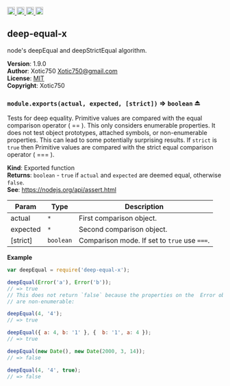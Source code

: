 <a href="https://travis-ci.org/Xotic750/deep-equal-x"
   title="Travis status">
<img
   src="https://travis-ci.org/Xotic750/deep-equal-x.svg?branch=master"
   alt="Travis status" height="18"/>
</a>
<a href="https://david-dm.org/Xotic750/deep-equal-x"
   title="Dependency status">
<img src="https://david-dm.org/Xotic750/deep-equal-x.svg"
   alt="Dependency status" height="18"/>
</a>
<a href="https://david-dm.org/Xotic750/deep-equal-x#info=devDependencies"
   title="devDependency status">
<img src="https://david-dm.org/Xotic750/deep-equal-x/dev-status.svg"
   alt="devDependency status" height="18"/>
</a>
<a href="https://badge.fury.io/js/deep-equal-x" title="npm version">
<img src="https://badge.fury.io/js/deep-equal-x.svg"
   alt="npm version" height="18"/>
</a>
<a name="module_deep-equal-x"></a>

## deep-equal-x
node's deepEqual and deepStrictEqual algorithm.

**Version**: 1.9.0  
**Author**: Xotic750 <Xotic750@gmail.com>  
**License**: [MIT](&lt;https://opensource.org/licenses/MIT&gt;)  
**Copyright**: Xotic750  
<a name="exp_module_deep-equal-x--module.exports"></a>

### `module.exports(actual, expected, [strict])` ⇒ <code>boolean</code> ⏏
Tests for deep equality. Primitive values are compared with the equal
comparison operator ( == ). This only considers enumerable properties.
It does not test object prototypes, attached symbols, or non-enumerable
properties. This can lead to some potentially surprising results. If
`strict` is `true` then Primitive values are compared with the strict
equal comparison operator ( === ).

**Kind**: Exported function  
**Returns**: <code>boolean</code> - `true` if `actual` and `expected` are deemed equal,
 otherwise `false`.  
**See**: https://nodejs.org/api/assert.html  

| Param | Type | Description |
| --- | --- | --- |
| actual | <code>\*</code> | First comparison object. |
| expected | <code>\*</code> | Second comparison object. |
| [strict] | <code>boolean</code> | Comparison mode. If set to `true` use `===`. |

**Example**  
```js
var deepEqual = require('deep-equal-x');

deepEqual(Error('a'), Error('b'));
// => true
// This does not return `false` because the properties on the  Error object
// are non-enumerable:

deepEqual(4, '4');
// => true

deepEqual({ a: 4, b: '1' }, {  b: '1', a: 4 });
// => true

deepEqual(new Date(), new Date(2000, 3, 14));
// => false

deepEqual(4, '4', true);
// => false
```

